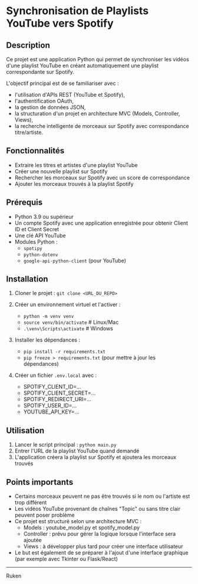 # Synchronisation de Playlists YouTube vers Spotify

## Description
Ce projet est une application Python qui permet de synchroniser les vidéos d'une playlist YouTube
en créant automatiquement une playlist correspondante sur Spotify.

L'objectif principal est de se familiariser avec :
- l'utilisation d'APIs REST (YouTube et Spotify),
- l'authentification OAuth,
- la gestion de données JSON,
- la structuration d'un projet en architecture MVC (Models, Controller, Views),
- la recherche intelligente de morceaux sur Spotify avec correspondance titre/artiste.

## Fonctionnalités
- Extraire les titres et artistes d'une playlist YouTube
- Créer une nouvelle playlist sur Spotify
- Rechercher les morceaux sur Spotify avec un score de correspondance
- Ajouter les morceaux trouvés à la playlist Spotify

## Prérequis
- Python 3.9 ou supérieur
- Un compte Spotify avec une application enregistrée pour obtenir Client ID et Client Secret
- Une clé API YouTube
- Modules Python :
    - `spotipy`
    - `python-dotenv`
    - `google-api-python-client` (pour YouTube)

## Installation
1. Cloner le projet :
   `git clone <URL_DU_REPO>`

2. Créer un environnement virtuel et l'activer :
   - `python -m venv venv`
   - `source venv/bin/activate`   # Linux/Mac
   - `.\venv\Scripts\activate`    # Windows
3. Installer les dépendances :
   - `pip install -r requirements.txt`
   - `pip freeze > requirements.txt` (pour mettre à jour les dépendances)
4. Créer un fichier `.env.local` avec :
   - SPOTIFY_CLIENT_ID=...
   - SPOTIFY_CLIENT_SECRET=...
   - SPOTIFY_REDIRECT_URI=...
   - SPOTIFY_USER_ID=...
   - YOUTUBE_API_KEY=...

## Utilisation
1. Lancer le script principal :
   `python main.py`
2. Entrer l'URL de la playlist YouTube quand demandé
3. L'application créera la playlist sur Spotify et ajoutera les morceaux trouvés

## Points importants
- Certains morceaux peuvent ne pas être trouvés si le nom ou l'artiste est trop différent
- Les vidéos YouTube provenant de chaînes "Topic" ou sans titre clair peuvent poser problème
- Ce projet est structuré selon une architecture MVC :
    - Models : youtube_model.py et spotify_model.py
    - Controller : prévu pour gérer la logique lorsque l'interface sera ajoutée
    - Views : à développer plus tard pour créer une interface utilisateur
- Le but est également de se préparer à l'ajout d'une interface graphique (par exemple avec Tkinter ou Flask/React)

---
Ruken